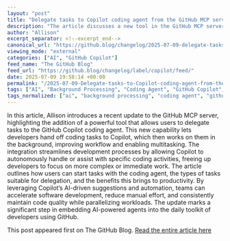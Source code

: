 ```yaml
---
layout: "post"
title: "Delegate tasks to Copilot coding agent from the GitHub MCP server"
description: "The article discusses a new tool in the GitHub MCP server for delegating background tasks to GitHub Copilot coding agent, enabling enhanced productivity."
author: "Allison"
excerpt_separator: <!--excerpt_end-->
canonical_url: "https://github.blog/changelog/2025-07-09-delegate-tasks-to-copilot-coding-agent-from-the-github-mcp-server"
viewing_mode: "external"
categories: ["AI", "GitHub Copilot"]
feed_name: "The GitHub Blog"
feed_url: "https://github.blog/changelog/label/copilot/feed/"
date: 2025-07-09 19:58:14 +00:00
permalink: "/2025-07-09-Delegate-tasks-to-Copilot-coding-agent-from-the-GitHub-MCP-server.html"
tags: ["AI", "Background Processing", "Coding Agent", "GitHub Copilot", "GitHub MCP Server", "News", "Task Delegation"]
tags_normalized: ["ai", "background processing", "coding agent", "github copilot", "github mcp server", "news", "task delegation"]
---
```


In this article, Allison introduces a recent update to the GitHub MCP server, highlighting the addition of a powerful tool that allows users to delegate tasks to the GitHub Copilot coding agent. <!--excerpt_end--> This new capability lets developers hand off coding tasks to Copilot, which then works on them in the background, improving workflow and enabling multitasking. The integration streamlines development processes by allowing Copilot to autonomously handle or assist with specific coding activities, freeing up developers to focus on more complex or immediate work. The article outlines how users can start tasks with the coding agent, the types of tasks suitable for delegation, and the benefits this brings to productivity. By leveraging Copilot’s AI-driven suggestions and automation, teams can accelerate software development, reduce manual effort, and consistently maintain code quality while parallelizing workloads. The update marks a significant step in embedding AI-powered agents into the daily toolkit of developers using GitHub.

This post appeared first on The GitHub Blog. [Read the entire article here](https://github.blog/changelog/2025-07-09-delegate-tasks-to-copilot-coding-agent-from-the-github-mcp-server)
